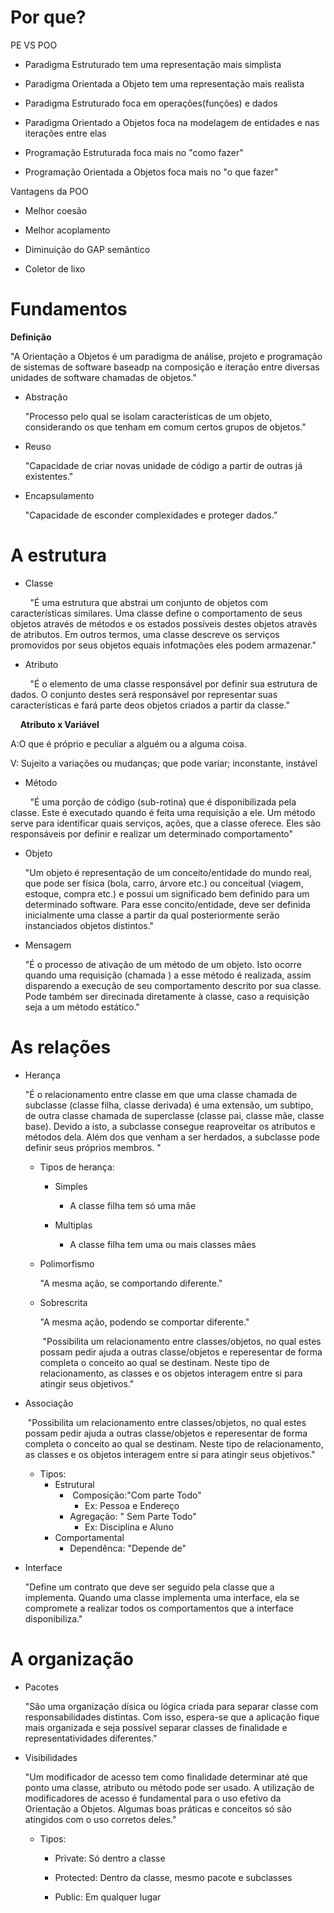 # Por que?

PE VS POO

- Paradigma Estruturado tem uma representação mais simplista

- Paradigma Orientada a Objeto tem uma representação mais realista

- Paradigma Estruturado foca em operações(funções) e dados

- Paradigma Orientado a Objetos foca na modelagem de entidades e nas iterações entre elas

- Programação Estruturada foca mais no "como fazer"

- Programação Orientada a Objetos foca mais no "o que fazer"

Vantagens da POO

- Melhor coesão

- Melhor acoplamento

- Diminuição do GAP semântico

- Coletor de lixo

# Fundamentos

**Definição**

"A Orientação a Objetos é um paradigma de análise, projeto e programação de sistemas de software baseadp na composição e iteração entre diversas unidades de software chamadas de objetos."

- Abstração
  
  "Processo pelo qual se isolam características de um objeto, considerando os que tenham em comum certos grupos de objetos."

- Reuso
  
  "Capacidade de criar novas unidade de código a partir de outras já existentes."

- Encapsulamento
  
  "Capacidade de esconder complexidades e proteger dados."

# A estrutura

- Classe

        "É uma estrutura que abstrai um conjunto de objetos com características similares. Uma classe define o comportamento de seus objetos através de métodos e os estados possíveis destes objetos através de atributos. Em outros termos, uma classe descreve os serviços promovidos por seus objetos equais infotmações eles podem armazenar."

- Atributo

        "É o elemento de uma classe responsável por definir sua estrutura de dados. O conjunto destes será responsável por representar suas características e fará parte deos objetos criados a partir da classe."

    **Atributo x Variável**

A:O que é próprio e peculiar a alguém ou a alguma coisa.

V: Sujeito a variações ou mudanças; que pode variar; inconstante, instável

- Método

        "É uma porção de código (sub-rotina) que é disponibilizada pela classe. Este é executado quando é feita uma requisição a ele. Um método serve para identificar quais serviços, ações, que a classe oferece. Eles são responsáveis por definir e realizar um determinado comportamento"

- Objeto
  
  "Um objeto é representação de um conceito/entidade do mundo real, que pode ser física (bola, carro, árvore etc.) ou conceitual (viagem, estoque, compra etc.) e possui um significado bem definido para um determinado software. Para esse concito/entidade, deve ser definida inicialmente uma classe a partir da qual posteriormente serão instanciados objetos distintos."          

- Mensagem
  
  "É o processo de ativação de um método de um objeto. Isto ocorre quando uma requisição (chamada ) a esse método é realizada, assim disparendo a execução de seu comportamento descrito por sua classe. Pode também ser direcinada diretamente à classe, caso a requisição seja a um método estático."

# As relações

- Herança
  
  "É o relacionamento entre classe em que uma classe chamada de subclasse (classe filha, classe derivada) é uma extensão, um subtipo, de outra classe chamada de superclasse (classe pai, classe mãe, classe base). Devido a isto, a subclasse consegue reaproveitar os atributos e métodos dela. Além dos que venham a ser herdados, a subclasse pode definir seus próprios membros. "
  
  - Tipos de herança:
    
    - Simples 
      
      - A classe filha tem só uma mãe
    
    - Multiplas
      
      - A classe filha tem uma ou mais classes mães   
  
  - Polimorfismo
    
    "A mesma ação, se comportando diferente."
  
  - Sobrescrita
    
    "A mesma ação, podendo se comportar diferente."

     "Possibilita um relacionamento entre classes/objetos, no qual estes possam pedir ajuda a outras classe/objetos e reperesentar de forma completa o conceito ao qual se destinam. Neste tipo de relacionamento, as classes e os objetos interagem entre si para atingir seus objetivos."

- Associação
  
   "Possibilita um relacionamento entre classes/objetos, no qual estes possam pedir ajuda a outras classe/objetos e reperesentar de forma completa o conceito ao qual se destinam. Neste tipo de relacionamento, as classes e os objetos interagem entre si para atingir seus objetivos."
  
  - Tipos:
    - Estrutural
      -  Composição:"Com parte Todo"
        - Ex: Pessoa e Endereço
      - Agregação: " Sem Parte Todo"
        - Ex: Disciplina e Aluno
    - Comportamental
      - Dependênca: "Depende de"

- Interface
  
  "Define um contrato que deve ser seguido pela classe que a implementa. Quando uma classe implementa uma interface, ela se compromete a realizar todos os comportamentos que a interface disponibiliza."

# A organização

- Pacotes 
  
  "São uma organização dísica ou lógica criada para separar classe com responsabilidades distintas. Com isso, espera-se que a aplicação fique mais organizada e seja possível separar classes de finalidade e representatividades diferentes."

- Visibilidades 
  
  "Um modificador de acesso tem como finalidade determinar até que ponto uma classe, atributo ou método pode ser usado. A utilização de modificadores de acesso é fundamental para o uso efetivo da Orientação a Objetos. Algumas boas práticas e conceitos só são atingidos com o uso corretos deles."
  
  - Tipos:
    
    - Private: Só dentro a classe
    
    - Protected: Dentro da classe, mesmo pacote e subclasses
    
    - Public: Em qualquer lugar






